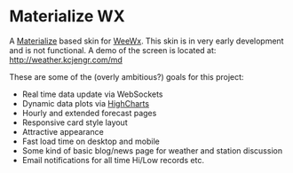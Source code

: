 # Materialize WX

A [Materialize](http://materializecss.com/) based skin for [WeeWx](http://www.weewx.com/).
This skin is in very early development and is not functional.
A demo of the screen is located at: http://weather.kcjengr.com/md


These are some of the (overly ambitious?) goals for this project:

  * Real time data update via WebSockets
  * Dynamic data plots via [HighCharts](https://www.highcharts.com/)
  * Hourly and extended forecast pages
  * Responsive card style layout
  * Attractive appearance
  * Fast load time on desktop and mobile
  * Some kind of basic blog/news page for weather and station discussion
  * Email notifications for all time Hi/Low records etc.